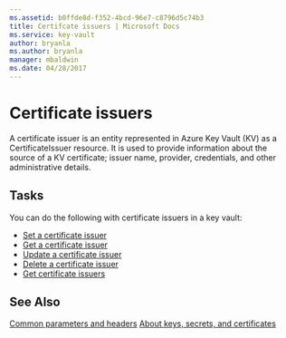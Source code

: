 ```yaml
---
ms.assetid: b0ffde8d-f352-4bcd-96e7-c8796d5c74b3
title: Certifcate issuers | Microsoft Docs
ms.service: key-vault
author: bryanla
ms.author: bryanla
manager: mbaldwin
ms.date: 04/28/2017
---
```

# Certificate issuers
A certificate issuer is an entity represented in Azure Key Vault (KV) as a CertificateIssuer resource. It is used to provide information about the source of a KV certificate; issuer name, provider, credentials, and other administrative details. 

## Tasks

You can do the following with certificate issuers in a key vault:

- [Set a certificate issuer](xref:keyvault.setcertificateissuer)
- [Get a certificate issuer](xref:keyvault.getcertificateissuer)
- [Update a certificate issuer](xref:keyvault.updatecertificateissuer)
- [Delete a certificate issuer](xref:keyvault.deletecertificateissuer)
- [Get certificate issuers](xref:keyvault.getcertificateissuers)

## See Also
[Common parameters and headers](common-parameters-and-headers.md)
[About keys, secrets, and certificates](about-keys--secrets-and-certificates.md)
